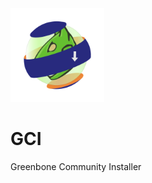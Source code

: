 <div align="left">
 <a href="https://www.koderlife.com" target="_BLANK"><img src="/images/gvmi_icon_website.png" width="150"></a>
</div>

# GCI
Greenbone Community Installer
